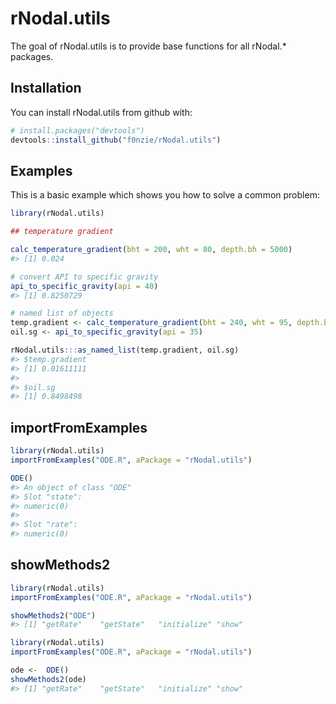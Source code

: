 
<!-- README.md is generated from README.Rmd. Please edit that file -->
rNodal.utils
============

The goal of rNodal.utils is to provide base functions for all rNodal.\* packages.

Installation
------------

You can install rNodal.utils from github with:

``` r
# install.packages("devtools")
devtools::install_github("f0nzie/rNodal.utils")
```

Examples
--------

This is a basic example which shows you how to solve a common problem:

``` r
library(rNodal.utils)

## temperature gradient

calc_temperature_gradient(bht = 200, wht = 80, depth.bh = 5000)
#> [1] 0.024
```

``` r
# convert API to specific gravity
api_to_specific_gravity(api = 40)
#> [1] 0.8250729
```

``` r
# named list of objects
temp.gradient <- calc_temperature_gradient(bht = 240, wht = 95, depth.bh = 9000)
oil.sg <- api_to_specific_gravity(api = 35)

rNodal.utils:::as_named_list(temp.gradient, oil.sg)
#> $temp.gradient
#> [1] 0.01611111
#> 
#> $oil.sg
#> [1] 0.8498498
```

importFromExamples
------------------

``` r
library(rNodal.utils)
importFromExamples("ODE.R", aPackage = "rNodal.utils")

ODE()
#> An object of class "ODE"
#> Slot "state":
#> numeric(0)
#> 
#> Slot "rate":
#> numeric(0)
```

showMethods2
------------

``` r
library(rNodal.utils)
importFromExamples("ODE.R", aPackage = "rNodal.utils")

showMethods2("ODE")
#> [1] "getRate"    "getState"   "initialize" "show"
```

``` r
library(rNodal.utils)
importFromExamples("ODE.R", aPackage = "rNodal.utils")

ode <-  ODE()
showMethods2(ode)
#> [1] "getRate"    "getState"   "initialize" "show"
```
